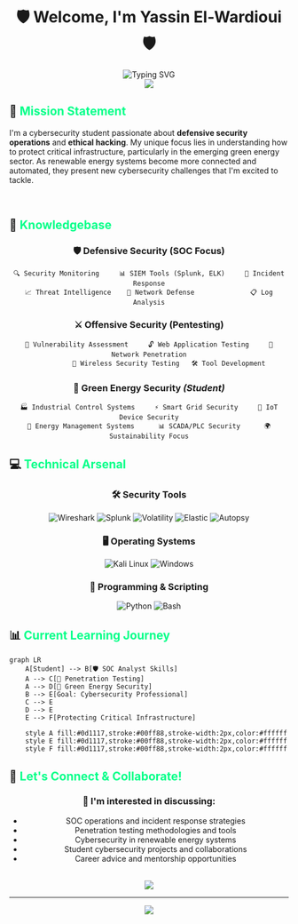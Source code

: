# <div align="center">🛡️ Welcome, I'm Yassin El-Wardioui 🛡️</div>

<div align="center">
  <img src="https://readme-typing-svg.herokuapp.com?font=Orbitron&size=24&duration=3000&pause=1000&color=00FF88&center=true&vCenter=true&width=600&lines=Cybersecurity+Student+%26+Enthusiast;SOC+Analyst+%7C+Penetration+Tester;Securing+Green+Infrastructure;Learning%2C+Practicing%2C+Defending" alt="Typing SVG" />
</div>

<div align="center">
  <img src="https://capsule-render.vercel.app/api?type=waving&color=gradient&customColorList=0,2,2,5,30&height=100&section=header&text=&fontSize=0" />
</div>

## 🎯 <span style="color: #00ff88;">Mission Statement</span>

I'm a cybersecurity student passionate about **defensive security operations** and **ethical hacking**. My unique focus lies in understanding how to protect critical infrastructure, particularly in the emerging green energy sector. As renewable energy systems become more connected and automated, they present new cybersecurity challenges that I'm excited to tackle.

<br clear="right"/>

## 🚀 <span style="color: #00ff88;">Knowledgebase</span>

<div align="center">

### 🛡️ **Defensive Security (SOC Focus)**
```
🔍 Security Monitoring     📊 SIEM Tools (Splunk, ELK)     🚨 Incident Response
📈 Threat Intelligence    🔗 Network Defense              📋 Log Analysis
```

### ⚔️ **Offensive Security (Pentesting)**
```
🎯 Vulnerability Assessment     🔓 Web Application Testing     📡 Network Penetration
          🔐 Wireless Security Testing   🛠️ Tool Development
```

### 🌱 **Green Energy Security** *(Student)*
```
🏭 Industrial Control Systems     ⚡ Smart Grid Security     🌿 IoT Device Security
🔋 Energy Management Systems      📊 SCADA/PLC Security      🌍 Sustainability Focus
```

</div>

## 💻 <span style="color: #00ff88;">Technical Arsenal</span>

<div align="center">

### 🛠️ **Security Tools**
![Wireshark](https://img.shields.io/badge/Wireshark-1679A7?style=for-the-badge&logo=wireshark&logoColor=white)
![Splunk](https://img.shields.io/badge/Splunk-000000?style=for-the-badge&logo=splunk&logoColor=white)
![Volatility](https://img.shields.io/badge/Volatility-FF4500?style=for-the-badge&logo=volatility&logoColor=white)
![Elastic](https://img.shields.io/badge/Elastic-005571?style=for-the-badge&logo=elastic&logoColor=white)
![Autopsy](https://img.shields.io/badge/Autopsy-2C3E50?style=for-the-badge&logo=autopsy&logoColor=white)

### 🖥️ **Operating Systems**
![Kali Linux](https://img.shields.io/badge/Kali_Linux-557C94?style=for-the-badge&logo=kali-linux&logoColor=white)
![Windows](https://img.shields.io/badge/Windows-0078D6?style=for-the-badge&logo=windows&logoColor=white)

### 🔧 **Programming & Scripting**
![Python](https://img.shields.io/badge/Python-FFD43B?style=for-the-badge&logo=python&logoColor=blue)
![Bash](https://img.shields.io/badge/Bash-4EAA25?style=for-the-badge&logo=gnu-bash&logoColor=white)

</div>

## 📊 <span style="color: #00ff88;">Current Learning Journey</span>

```mermaid
graph LR
    A[Student] --> B[🛡️ SOC Analyst Skills]
    A --> C[🏹 Penetration Testing]
    A --> D[🌱 Green Energy Security]
    B --> E[Goal: Cybersecurity Professional]
    C --> E
    D --> E
    E --> F[Protecting Critical Infrastructure]
    
    style A fill:#0d1117,stroke:#00ff88,stroke-width:2px,color:#ffffff
    style E fill:#0d1117,stroke:#00ff88,stroke-width:2px,color:#ffffff
    style F fill:#0d1117,stroke:#00ff88,stroke-width:2px,color:#ffffff
```

## 🤝 <span style="color: #00ff88;">Let's Connect & Collaborate!</span>

<div align="center">

### 💬 **I'm interested in discussing:**
- SOC operations and incident response strategies
- Penetration testing methodologies and tools  
- Cybersecurity in renewable energy systems
- Student cybersecurity projects and collaborations
- Career advice and mentorship opportunities

<br>

<a href="https://www.linkedin.com/in/yassin-el-wardioui-34016b332" target="_blank">
  <img src="https://img.shields.io/badge/LinkedIn-Connect%20with%20me-0077B5?style=for-the-badge&logo=linkedin&logoColor=white&labelColor=0077B5&color=004182" />
</a>

</div>

---

<div align="center">
  <img src="https://capsule-render.vercel.app/api?type=waving&color=gradient&customColorList=0,2,2,5,30&height=100&section=footer&text=&fontSize=0" />

</div>
